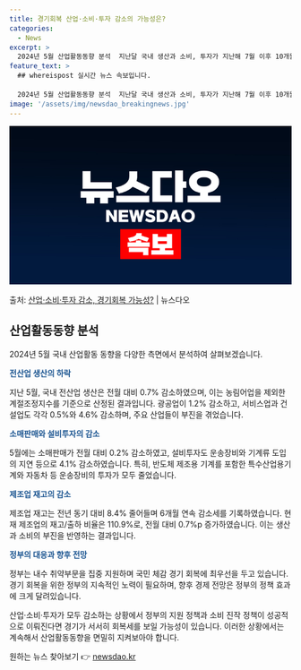 ```yaml
---
title: 경기회복 산업·소비·투자 감소의 가능성은?
categories:
  - News
excerpt: >
  2024년 5월 산업활동동향 분석  지난달 국내 생산과 소비, 투자가 지난해 7월 이후 10개월 만에 모두 …
feature_text: >
  ## whereispost 실시간 뉴스 속보입니다.

  2024년 5월 산업활동동향 분석  지난달 국내 생산과 소비, 투자가 지난해 7월 이후 10개월 만에 모두 …
image: '/assets/img/newsdao_breakingnews.jpg'
---
```


![뉴스다오 속보](/assets/img/newsdao_breakingnews.jpg)

<p>출처: <a href="https://newsdao.kr/4505" rel="dofollow">산업·소비·투자 감소, 경기회복 가능성?</a> | 뉴스다오</p>

<h2 data-ke-size="size26">산업활동동향 분석</h2>
2024년 5월 국내 산업활동 동향을 다양한 측면에서 분석하여 살펴보겠습니다.

<p data-ke-size="size16"><b><span style="color: #1a5490;">전산업 생산의 하락</span></b></p>
지난 5월, 국내 전산업 생산은 전월 대비 0.7% 감소하였으며, 이는 농림어업을 제외한 계절조정지수를 기준으로 산정된 결과입니다. 광공업이 1.2% 감소하고, 서비스업과 건설업도 각각 0.5%와 4.6% 감소하며, 주요 산업들이 부진을 겪었습니다.

<p data-ke-size="size16"><b><span style="color: #1a5490;">소매판매와 설비투자의 감소</span></b></p>
5월에는 소매판매가 전월 대비 0.2% 감소하였고, 설비투자도 운송장비와 기계류 도입의 지연 등으로 4.1% 감소하였습니다. 특히, 반도체 제조용 기계를 포함한 특수산업용기계와 자동차 등 운송장비의 투자가 모두 줄었습니다.

<p data-ke-size="size16"><b><span style="color: #1a5490;">제조업 재고의 감소</span></b></p>
제조업 재고는 전년 동기 대비 8.4% 줄어들며 6개월 연속 감소세를 기록하였습니다. 현재 제조업의 재고/출하 비율은 110.9%로, 전월 대비 0.7%p 증가하였습니다. 이는 생산과 소비의 부진을 반영하는 결과입니다.

<p data-ke-size="size16"><b><span style="color: #1a5490;">정부의 대응과 향후 전망</span></b></p>
정부는 내수 취약부문을 집중 지원하며 국민 체감 경기 회복에 최우선을 두고 있습니다. 경기 회복을 위한 정부의 지속적인 노력이 필요하며, 향후 경제 전망은 정부의 정책 효과에 크게 달려있습니다.

산업·소비·투자가 모두 감소하는 상황에서 정부의 지원 정책과 소비 진작 정책이 성공적으로 이뤄진다면 경기가 서서히 회복세를 보일 가능성이 있습니다. 이러한 상황에서는 계속해서 산업활동동향을 면밀히 지켜보아야 합니다. 

원하는 뉴스 찾아보기 👉 <a href="https://newsdao.kr" rel="dofollow">newsdao.kr</a>


